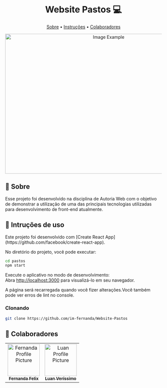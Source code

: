 
<h1 align="center" style="font-weight: bold;">Website Pastos 💻</h1>

<p align="center">
 <a href="#about">Sobre</a> • 
 <a href="#started">Instruções</a> • 
  <a href="#colab">Colaboradores</a> 
</p>


<p align="center">
    <img src="https://github.com/im-fernanda/Website-Pastos/assets/118316479/4ff1d66f-c934-4fb6-97f2-b49ab8dd252e.png" alt="Image Example" height="450px" width="650px">
</p>

<h2 id="about">📌 Sobre</h2>

Esse projeto foi desenvolvido na disciplina de Autoria Web com o objetivo de demonstrar a utilização de uma das principais tecnologias utilizadas para desenvolvimento de front-end atualmente.

<h2 id="started">🚀 Intruções de uso</h2>
Este projeto foi desenvolvido com [Create React App](https://github.com/facebook/create-react-app).

No diretório do projeto, você pode executar:

```bash
cd pastos
npm start
```

Execute o aplicativo no modo de desenvolvimento:\
Abra [http://localhost:3000](http://localhost:3000) para visualizá-lo em seu navegador.

A página será recarregada quando você fizer alterações.Você também pode ver erros de lint no console.


<h3>Clonando</h3>

```bash
git clone https://github.com/im-fernanda/Website-Pastos
```

<h2 id="colab">🤝 Colaboradores</h2>

<table>
  <tr>
    <td align="center">
      <a href="#">
        <img src="https://avatars.githubusercontent.com/im-fernanda" width="103px;" alt="Fernanda Profile Picture"/><br>
        <sub>
          <b>Fernanda Felix</b>
        </sub>
      </a>
    </td>
    <td align="center">
      <a href="#">
        <img src="https://avatars.githubusercontent.com/foioluan" width="103px;" alt="Luan Profile Picture"/><br>
        <sub>
          <b>Luan Veríssimo</b>
        </sub>
      </a>
    </td>

  </tr>
</table>

